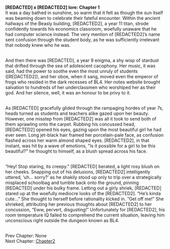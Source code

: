 **[REDACTED] x [REDACTED2] lore: Chapter 1**<br>
It was a day bathed in sunshine, so warm that it felt as though the sun itself was beaming down to celebrate their fateful encounter. Within the ancient hallways of the Beasly building, [REDACTED2], a year 11 titan, strode confidently towards his economics classroom, woefully unaware that he had computer science instead. The very mention of [REDACTED2]’s name sent confusion through the student body, as he was sufficiently irrelevant that nobody knew who he was. <br><br>

And then there was [REDACTED], a year 9 enigma, a shy wisp of stardust that drifted through the sea of adolescent cacophony. Her music, it was said, had the power to soothe even the most unruly of students ([REDACTED2]), and her oboe, when it sang, moved even the emperor of frogs who resided in the dark recesses of BL4. Her notes website brought salvation to hundreds of her underclassmen who worshiped her as their god. And her silence, well, it was an honour to be privy to it. <br><br>

As [REDACTED] gracefully glided through the rampaging hordes of year 7s, heads turned as students and teachers alike gazed upon her beauty. However, one misstep from [REDACTED2] was all it took to send both of them sprawling onto the carpet. Rubbing his concussed head, [REDACTED2] opened his eyes, gazing upon the most beautiful girl he had ever seen. Long jet-black hair framed her porcelain-pale face, as confusion flashed across her warm almond shaped eyes. [REDACTED2], in that instant, was hit by a wave of emotions, "Is it possible for a girl to be this beautiful?" he thought to himself, as a blush spread across his face. <br><br>

“Hey! Stop staring, its creepy.” [REDACTED] berated, a light rosy blush on her cheeks. Snapping out of his delusions, [REDACTED2] intelligently uttered, ‘uh… sorry?’ as he shakily stood up only to trip over a strategically misplaced schoolbag and tumble back onto the ground, pinning [REDACTED] under his bulky frame. Letting out a girly shriek, [REDACTED] stared up at the woefully mediocre looks of the [REDACTED2]. “He’s kinda cute…” She thought to herself before rationality kicked in. “Get off me!” She shrieked, attributing her previous thoughts about [REDACTED2] to her concussion, “Eww, pervert, disgusting!” Unfortunately for [REDACTED2], his room temperature IQ failed to comprehend the current situation, leaving him unconscious right outside the dungeon known as BL4. <br><br>

Prev Chapter: None<br>
Next Chapter: <a href="https://cringe.toomwn.xyz/notes/experimental2/">Chapter2</a><br>
